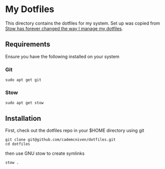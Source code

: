 # My Dotfiles
This directory contains the dotfiles for my system. Set up was copied from [Stow has forever changed the way I manage my dotfiles](https://www.youtube.com/watch?v=y6XCebnB9gs).

## Requirements
Ensure you have the following installed on your system

### Git
```
sudo apt get git
```

### Stow
```
sudo apt get stow
```

## Installation
First, check out the dotfiles repo in your $HOME directory using git
```
git clone git@github.com/cademcniven/dotfiles.git
cd dotfiles
```
then use GNU stow to create symlinks
```
stow .
```
